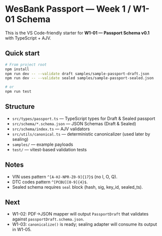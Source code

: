 # WesBank Passport — Week 1 / W1-01 Schema

This is the VS Code-friendly starter for **W1-01 — Passport Schema v0.1** with TypeScript + AJV.

## Quick start

```bash
# From project root
npm install
npm run dev -- --validate draft samples/sample-passport-draft.json
npm run dev -- --validate sealed samples/sample-passport-sealed.json

# or
npm run test
```

## Structure
- `src/types/passport.ts` — TypeScript types for Draft & Sealed passport
- `src/schema/*.schema.json` — JSON Schemas (Draft & Sealed)
- `src/schema/index.ts` — AJV validators
- `src/utils/canonical.ts` — deterministic canonicalizer (used later by sealing)
- `samples/` — example payloads
- `test/` — vitest-based validation tests

## Notes
- VIN uses pattern `^[A-HJ-NPR-Z0-9]{17}$` (no I, O, Q).
- DTC codes pattern `^[PCBU][0-9]{4}$`.
- Sealed schema requires `seal` block (hash, sig, key_id, sealed_ts).

## Next
- W1-02: PDF→JSON mapper will output `PassportDraft` that validates against `passportDraft.schema.json`.
- W1-03: `canonicalize()` is ready; sealing adapter will consume its output in W1-05.